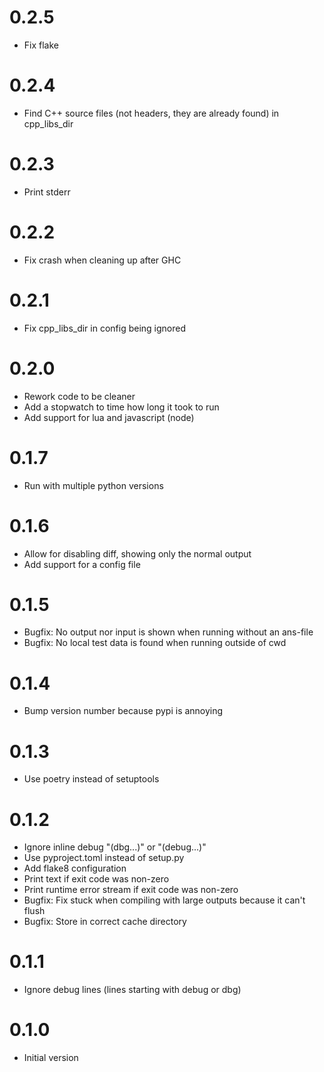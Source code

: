 # 0.2.5

- Fix flake

# 0.2.4

- Find C++ source files (not headers, they are already found) in cpp_libs_dir

# 0.2.3

- Print stderr

# 0.2.2

- Fix crash when cleaning up after GHC

# 0.2.1

- Fix cpp_libs_dir in config being ignored

# 0.2.0

- Rework code to be cleaner
- Add a stopwatch to time how long it took to run
- Add support for lua and javascript (node)

# 0.1.7

- Run with multiple python versions

# 0.1.6

- Allow for disabling diff, showing only the normal output
- Add support for a config file

# 0.1.5

- Bugfix: No output nor input is shown when running without an ans-file
- Bugfix: No local test data is found when running outside of cwd

# 0.1.4

- Bump version number because pypi is annoying

# 0.1.3

- Use poetry instead of setuptools

# 0.1.2

- Ignore inline debug "(dbg...)" or "(debug...)"
- Use pyproject.toml instead of setup.py
- Add flake8 configuration
- Print text if exit code was non-zero
- Print runtime error stream if exit code was non-zero
- Bugfix: Fix stuck when compiling with large outputs because it can't flush
- Bugfix: Store in correct cache directory

# 0.1.1

- Ignore debug lines (lines starting with debug or dbg)

# 0.1.0

- Initial version
